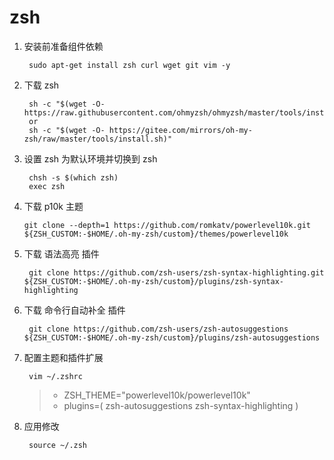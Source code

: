 # zsh
1. 安装前准备组件依赖

        sudo apt-get install zsh curl wget git vim -y
1. 下载 zsh

        sh -c "$(wget -O- https://raw.githubusercontent.com/ohmyzsh/ohmyzsh/master/tools/install.sh)"
        or
        sh -c "$(wget -O- https://gitee.com/mirrors/oh-my-zsh/raw/master/tools/install.sh)"
1. 设置 zsh 为默认环境并切换到 zsh

        chsh -s $(which zsh)
        exec zsh
1.  下载 p10k 主题

        git clone --depth=1 https://github.com/romkatv/powerlevel10k.git ${ZSH_CUSTOM:-$HOME/.oh-my-zsh/custom}/themes/powerlevel10k
1. 下载 语法高亮 插件

        git clone https://github.com/zsh-users/zsh-syntax-highlighting.git ${ZSH_CUSTOM:-$HOME/.oh-my-zsh/custom}/plugins/zsh-syntax-highlighting
1. 下载 命令行自动补全 插件

        git clone https://github.com/zsh-users/zsh-autosuggestions ${ZSH_CUSTOM:-$HOME/.oh-my-zsh/custom}/plugins/zsh-autosuggestions
1. 配置主题和插件扩展

        vim ~/.zshrc
        
    >- ZSH_THEME="powerlevel10k/powerlevel10k"
    >- plugins=(
    zsh-autosuggestions
    zsh-syntax-highlighting
    )
1. 应用修改

        source ~/.zsh